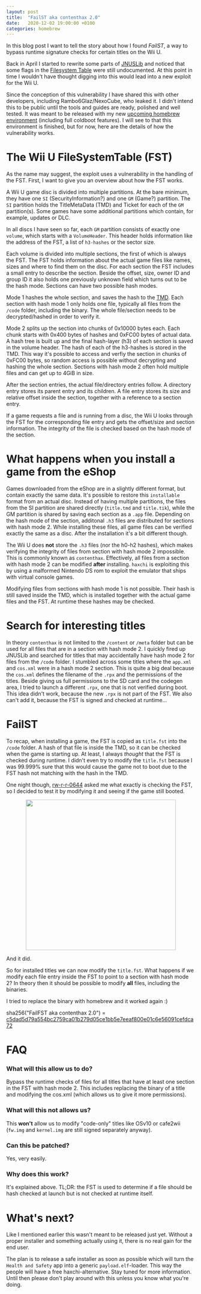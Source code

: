 ```yaml
---
layout: post
title:  "FailST aka contenthax 2.0"
date:   2020-12-02 19:00:00 +0100
categories: homebrew
---
```


In this blog post I want to tell the story about how I found *FailST*, a way to bypass runtime signature checks for certain titles on the Wii U.

Back in April I started to rewrite some parts of [JNUSLib](https://github.com/Maschell/JNUSLib) and noticed that some flags in the [Filesystem Table](https://wiiubrew.org/wiki/FST) were still undocumented. At this point in time I wouldn't have thought digging into this would lead into a new exploit for the Wii U.

Since the conception of this vulnerability I have shared this with other developers, including Rambo6Glaz/NexoCube, who leaked it. I didn't intend this to be public until the tools and guides are ready, polished and well tested. It was meant to be released with my new [upcoming homebrew environment](https://maschell.github.io/homebrew/2019/11/20/new-environment-part1.html) (including full coldboot features). I will see to that this environment is finished, but for now, here are the details of how the vulnerability works.

# The Wii U **F**ile**S**ystem**T**able (FST)

As the name may suggest, the exploit uses a vulnerability in the handling of the FST. First, I want to give you an overview about how the FST works.

A Wii U game disc is divided into multiple partitions. At the bare minimum, they have one `SI` (SecurityInformation?) and one `GM` (Game?) partition. The `SI` partition holds the TitleMetaData (TMD) and Ticket for each of the `GM` partition(s). Some games have some additional partitions which contain, for example, updates or DLC.

In all discs I have seen so far, each `GM` partition consists of exactly one `volume`, which starts with a `VolumeHeader`. This header holds information like the address of the FST, a list of `h3-hashes` or the sector size. 

Each volume is divided into multiple sections, the first of which is always the FST. The FST holds information about the actual game files like names, sizes and where to find them on the disc. For each section the FST includes a small entry to describe the section. Beside the offset, size, owner ID and group ID it also holds one previously unknown field which turns out to be the hash mode. Sections can have two possible hash modes. 

Mode 1 hashes the whole section, and saves the hash to the [TMD](https://wiiubrew.org/wiki/Title_metadata). Each section with hash mode 1 only holds one file, typically all files from the `/code` folder, including the binary. The whole file/section needs to be decrypted/hashed in order to verify it.

Mode 2 splits up the section into chunks of 0x10000 bytes each. Each chunk starts with 0x400 bytes of hashes and 0xFC00 bytes of actual data. A hash tree is built up and the final hash-layer (h3) of each section is saved in the volume header. The hash of each of the h3-hashes is stored in the TMD. This way it's possible to access and verfiy the section in chunks of 0xFC00 bytes, so random access is possible without decrypting and hashing the whole section. Sections with hash mode 2 often hold multiple files and can get up to 4GiB in size.

After the section entries, the actual file/directory entries follow. A directory entry stores its parent entry and its children. A file entry stores its size and relative offset inside the section, together with a reference to a section entry. 

If a game requests a file and is running from a disc, the Wii U looks through the FST for the corresponding file entry and gets the offset/size and section information. The integrity of the file is checked based on the hash mode of the section.

# What happens when you install a game from the eShop
Games downloaded from the eShop are in a slightly different format, but contain exactly the same data. It's possible to restore this `installable` format from an actual disc. Instead of having multiple partitions, the files from the SI partition are shared directly (`title.tmd` and `title.tik`),  while the GM partition is shared by saving each section as a `.app` file. Depending on the hash mode of the section, additonal `.h3` files are distributed for sections with hash mode 2. While installing these files, all game files can be verified exactly the same as a disc. After the installation it's a bit different though.

The Wii U does **not** store the `.h3` files (nor the h0-h2 hashes), which makes verifying the integrity of files from section with hash mode 2 impossible. This is commonly known as `contenthax`. Effectively, all files from a section with hash mode 2 can be modified **after** installing. `haxchi` is exploiting this by using a malformed Nintendo DS rom to exploit the emulator that ships with virtual console games.

Modifying files from sections with hash mode 1 is not possible. Their hash is still saved inside the TMD, which is installed together with the actual game files and the FST. At runtime these hashes may be checked.

# Search for interesting titles
In theory `contenthax` is not limited to the `/content` or `/meta` folder but can be used for all files that are in a section with hash mode 2. I quickly fired up JNUSLib and searched for titles that may accidentally have hash mode 2 for files from the `/code` folder. I stumbled across some titles where the `app.xml` and `cos.xml` were in a hash mode 2 section. This is quite a big deal because the `cos.xml` defines the filename of the `.rpx` and the permissions of the titles. 
Beside giving us full permissions to the SD card and the codegen area, I tried to launch a different `.rpx`, one that is not verified during boot. This idea didn't work, because the new `.rpx` is not part of the FST. We also can't add it, because the FST is signed and checked at runtime...

# FailST
To recap, when installing a game, the FST is copied as `title.fst` into the `/code` folder. A hash of that file is inside the TMD, so it can be checked when the game is starting up. At least, I always *thought* that the FST is checked during runtime. I didn't even try to modify the `title.fst` because I was 99.999% sure that this would cause the game not to boot due to the FST hash not matching with the hash in the TMD.

One night though, [rw-r-r-0644](https://github.com/rw-r-r-0644) asked me what exactly is checking the FST, so I decided to test it by modifying it and seeing if the game still booted.

<center><img src="/res/failst_chat.png" width="400"></center>

And it did.

So for installed titles we can now modify the `title.fst`. What happens if we modify each file entry inside the FST to point to a section with hash mode 2? 
In theory then it should be possible to modify **all** files, including the binaries. 

I tried to replace the binary with homebrew and it worked again :)

sha256("FailFST aka contenthax 2.0") = [c5dad5d79a554bc2759ca01b279d05ce1bb5e7eeaf800e01c6e56091cefdca72](https://twitter.com/MaschellDev/status/1252746213524492288)

# FAQ

### What will this allow us to do?
Bypass the runtime checks of files for all titles that have at least one section in the FST with hash mode 2. This includes replacing the binary of a title and modifying the cos.xml (which allows us to give it more permissions).

### What will this not allows us?
This **won't** allow us to modify "code-only" titles like OSv10 or cafe2wii (`fw.img` and `kernel.img` are still signed separately anyway).

### Can this be patched?
Yes, very easily.

### Why does this work?
It's explained above. 
TL;DR: the FST is used to determine if a file should be hash checked at launch but is not checked at runtime itself.

# What's next?
Like I mentioned earlier this wasn't meant to be released just yet. Without a proper installer and something actually using it, there is no real gain for the end user. 

The plan is to release a safe installer as soon as possible which will turn the `Health and Safety` app into a generic `payload.elf`-loader. This way the people will have a free haxchi-alternative. Stay tuned for more information. Until then please don't play around with this unless you know what you're doing. 
